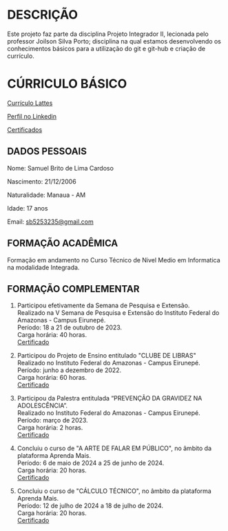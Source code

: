 # DESCRIÇÃO

Este projeto faz parte da disciplina Projeto Integrador II, lecionada pelo professor Joilson Silva Porto; disciplina na qual estamos desenvolvendo os conhecimentos básicos para a utilização do git e git-hub e criação de currículo.

# CÚRRICULO BÁSICO

[Currículo Lattes](https://lattes.cnpq.br/5382942430039075)

[Perfil no Linkedin](www.linkedin.com/in/samuel-brito-238531280)

[Certificados](https://drive.google.com/drive/folders/1LPCaX_qGSNDzWtS83QwUIMfyPUQACyci?usp=drive_link)

## DADOS PESSOAIS

Nome: Samuel Brito de Lima Cardoso

Nascimento: 21/12/2006

Naturalidade: Manaua - AM

Idade: 17 anos

Email: sb5253235@gmail.com

## FORMAÇÃO ACADÊMICA
Formação em andamento no Curso Técnico de Nivel Medio em Informatica na modalidade Integrada.

## FORMAÇÃO COMPLEMENTAR

1. Participou efetivamente da Semana de Pesquisa e Extensão.\
   Realizado na V Semana de Pesquisa e Extensão do Instituto Federal do Amazonas - Campus Eirunepé.\
   Período: 18 a 21 de outubro de 2023.\
   Carga horária: 40 horas.\
   [Certificado](https://drive.google.com/file/d/1YSEvOEGmyiZxSc1B-OJkK2fBd1000vbD/view?usp=drive_link)
   
3. Participou do Projeto de Ensino entitulado "CLUBE DE LIBRAS"\
   Realizado no Instituto Federal do Amazonas - Campus Eirunepé.\
   Período: junho a dezembro de 2022.\
   Carga horária: 60 horas.\
   [Certificado](https://drive.google.com/file/d/1LFBRqJUuA-eOUVWZS3V3J4ywY1rFRdUQ/view?usp=drive_link)
  
4. Participou da Palestra entitulada “PREVENÇÃO DA GRAVIDEZ NA ADOLESCÊNCIA”.\
   Realizado no Instituto Federal do Amazonas - Campus Eirunepé.\
   Período: março de 2023.\
   Carga horária: 2 horas.\
   [Certificado](https://drive.google.com/file/d/1LFBRqJUuA-eOUVWZS3V3J4ywY1rFRdUQ/view?usp=drive_link)

5. Concluiu o curso de "A ARTE DE FALAR EM PÚBLICO", no âmbito da plataforma Aprenda Mais.\
   Período: 6 de maio de 2024 a 25 de junho de 2024.\
   Carga horária: 20 horas.\
   [Certificado](https://drive.google.com/file/d/1ITq_i8kvjmw9ac1eyIZsrSdIpBpaVRpI/view?usp=drive_link)
   
6. Concluiu o curso de "CÁLCULO TÉCNICO", no âmbito da plataforma Aprenda Mais.\
   Período: 12 de julho de 2024 a 18 de julho de 2024.\
   Carga horária: 20 horas.\
   [Certificado](https://drive.google.com/file/d/1Idq5_1SuO7L4VyNSQ1njTdNmPUz_vvNl/view?usp=drive_link)
